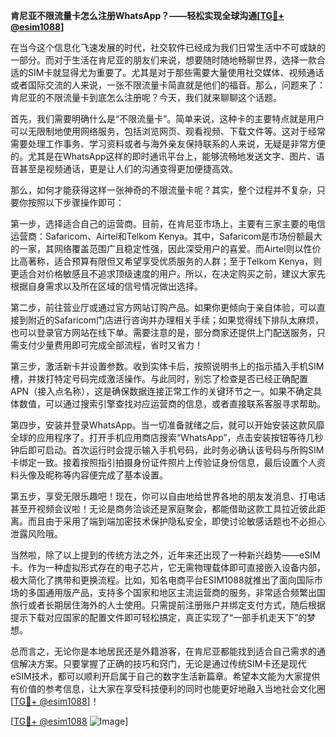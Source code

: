 **肯尼亚不限流量卡怎么注册WhatsApp？——轻松实现全球沟通[[TG💪+ @esim1088](https://t.me/s/esim1088)]**

在当今这个信息化飞速发展的时代，社交软件已经成为我们日常生活中不可或缺的一部分。而对于生活在肯尼亚的朋友们来说，想要随时随地畅聊世界，选择一款合适的SIM卡就显得尤为重要了。尤其是对于那些需要大量使用社交媒体、视频通话或者国际交流的人来说，一张不限流量卡简直就是他们的福音。那么，问题来了：肯尼亚的不限流量卡到底怎么注册呢？今天，我们就来聊聊这个话题。

首先，我们需要明确什么是“不限流量卡”。简单来说，这种卡的主要特点就是用户可以无限制地使用网络服务，包括浏览网页、观看视频、下载文件等。这对于经常需要处理工作事务、学习资料或者与海外亲友保持联系的人来说，无疑是非常方便的。尤其是在WhatsApp这样的即时通讯平台上，能够流畅地发送文字、图片、语音甚至是视频通话，更是让人们的沟通变得更加便捷高效。

那么，如何才能获得这样一张神奇的不限流量卡呢？其实，整个过程并不复杂，只要你按照以下步骤操作即可：

第一步，选择适合自己的运营商。目前，在肯尼亚市场上，主要有三家主要的电信运营商：Safaricom、Airtel和Telkom Kenya。其中，Safaricom是市场份额最大的一家，其网络覆盖范围广且稳定性强，因此深受用户的喜爱。而Airtel则以性价比高著称，适合预算有限但又希望享受优质服务的人群；至于Telkom Kenya，则更适合对价格敏感且不追求顶级速度的用户。所以，在决定购买之前，建议大家先根据自身需求以及所在区域的信号情况做出选择。

第二步，前往营业厅或通过官方网站订购产品。如果你更倾向于亲自体验，可以直接到附近的Safaricom门店进行咨询并办理相关手续；如果觉得线下排队太麻烦，也可以登录官方网站在线下单。需要注意的是，部分商家还提供上门配送服务，只需支付少量费用即可完成全部流程，省时又省力！

第三步，激活新卡并设置参数。收到实体卡后，按照说明书上的指示插入手机SIM槽，并拨打特定号码完成激活操作。与此同时，别忘了检查是否已经正确配置APN（接入点名称），这是确保数据连接正常工作的关键环节之一。如果不确定具体数值，可以通过搜索引擎查找对应运营商的信息，或者直接联系客服寻求帮助。

第四步，安装并登录WhatsApp。当一切准备就绪之后，就可以开始安装这款风靡全球的应用程序了。打开手机应用商店搜索“WhatsApp”，点击安装按钮等待几秒钟后即可启动。首次运行时会提示输入手机号码，此时务必确认该号码与所购SIM卡绑定一致。接着按照指引拍摄身份证件照片上传验证身份信息，最后设置个人资料头像及昵称等内容便完成了基本设置。

第五步，享受无限乐趣吧！现在，你可以自由地给世界各地的朋友发消息、打电话甚至开视频会议啦！无论是商务洽谈还是家庭聚会，都能借助这款工具拉近彼此距离。而且由于采用了端到端加密技术保护隐私安全，即使讨论敏感话题也不必担心泄露风险哦。

当然啦，除了以上提到的传统方法之外，近年来还出现了一种新兴趋势——eSIM卡。作为一种虚拟形式存在的电子芯片，它无需物理载体即可直接嵌入设备内部，极大简化了携带和更换流程。比如，知名电商平台ESIM1088就推出了面向国际市场的多国通用版产品，支持多个国家和地区主流运营商的服务，非常适合频繁出国旅行或者长期居住海外的人士使用。只需提前注册账户并绑定支付方式，随后根据提示下载对应国家的配置文件即可轻松搞定，真正实现了“一部手机走天下”的梦想。

总而言之，无论你是本地居民还是外籍游客，在肯尼亚都能找到适合自己需求的通信解决方案。只要掌握了正确的技巧和窍门，无论是通过传统SIM卡还是现代eSIM技术，都可以顺利开启属于自己的数字生活新篇章。希望本文能为大家提供有价值的参考信息，让大家在享受科技便利的同时也能更好地融入当地社会文化圈[[TG💪+ @esim1088](https://t.me/s/esim1088)]！

[[TG💪+ @esim1088](https://t.me/s/esim1088) ![Image](https://i.postimg.cc/4NQfJmqS/Snipaste-2025-05-13-00-14-12.png)]